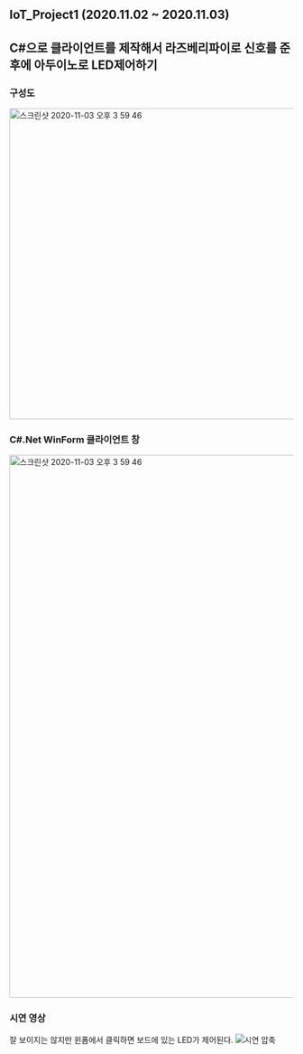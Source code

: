 ## IoT_Project1 (2020.11.02 ~ 2020.11.03)
## C#으로 클라이언트를 제작해서 라즈베리파이로 신호를 준 후에 아두이노로 LED제어하기

### 구성도
<img width="800" height = "550" alt="스크린샷 2020-11-03 오후 3 59 46" src="https://user-images.githubusercontent.com/41174265/98073728-525d8180-1eac-11eb-8e78-c66a9762bd55.png">

### C#.Net WinForm 클라이언트 창
<img width="960" alt="스크린샷 2020-11-03 오후 3 59 46" src="https://user-images.githubusercontent.com/41174265/97957163-d00e8800-1ded-11eb-9570-4a3827c1b5b9.png">

### 시연 영상
잘 보이지는 않지만 윈폼에서 클릭하면 보드에 있는 LED가 제어된다.
![시연 압축](https://user-images.githubusercontent.com/41174265/97989911-8ee49b00-1e22-11eb-83a7-44d294c64ac2.gif)

